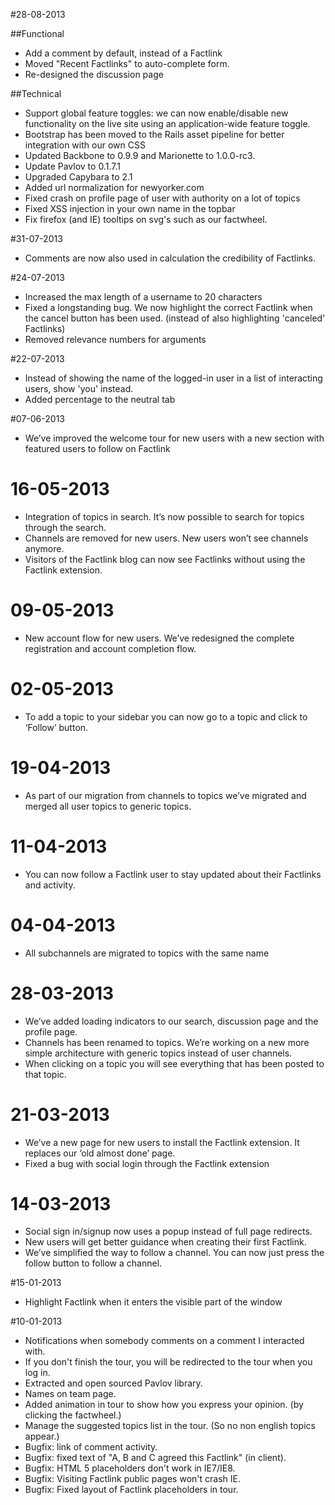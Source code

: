 #28-08-2013

##Functional
- Add a comment by default, instead of a Factlink
- Moved "Recent Factlinks" to auto-complete form.
- Re-designed the discussion page

##Technical
- Support global feature toggles:  we can now enable/disable new functionality
   on the live site using an application-wide feature toggle.
- Bootstrap has been moved to the Rails asset pipeline for better integration with our own CSS
- Updated Backbone to 0.9.9 and Marionette to 1.0.0-rc3.
- Update Pavlov to 0.1.7.1
- Upgraded Capybara to 2.1
- Added url normalization for newyorker.com
- Fixed crash on profile page of user with authority on a lot of topics
- Fixed XSS injection in your own name in the topbar
- Fix firefox (and IE) tooltips on svg's such as our factwheel.

#31-07-2013

- Comments are now also used in calculation the credibility of Factlinks.

#24-07-2013

- Increased the max length of a username to 20 characters
- Fixed a longstanding bug. We now highlight the correct Factlink when the cancel button has been used. (instead of also highlighting 'canceled' Factlinks)
- Removed relevance numbers for arguments

#22-07-2013

- Instead of showing the name of the logged-in user in a list of interacting users, show 'you' instead.
- Added percentage to the neutral tab

#07-06-2013

- We’ve improved the welcome tour for new users with a new section with featured users to follow on Factlink

# 16-05-2013

- Integration of topics in search. It’s now possible to search for topics through the search.
- Channels are removed for new users. New users won’t see channels anymore.
- Visitors of the Factlink blog can now see Factlinks without using the Factlink extension.

# 09-05-2013

- New account flow for new users. We’ve redesigned the complete registration and account completion flow.

# 02-05-2013

- To add a topic to your sidebar you can now go to a topic and click to ‘Follow’ button.

# 19-04-2013

- As part of our migration from channels to topics we’ve migrated and merged all user topics to generic topics.

# 11-04-2013

- You can now follow a Factlink user to stay updated about their Factlinks and activity.

# 04-04-2013

- All subchannels are migrated to topics with the same name

# 28-03-2013

- We’ve added loading indicators to our search, discussion page and the profile page.
- Channels has been renamed to topics. We’re working on a new more simple architecture with generic topics instead of user channels.
- When clicking on a topic you will see everything that has been posted to that topic.

# 21-03-2013

- We’ve a new page for new users to install the Factlink extension. It replaces our ‘old almost done’ page.
- Fixed a bug with social login through the Factlink extension

# 14-03-2013

- Social sign in/signup now uses a popup instead of full page redirects.
- New users will get better guidance when creating their first Factlink.
- We’ve simplified the way to follow a channel. You can now just press the follow button to follow a channel.

#15-01-2013

- Highlight Factlink when it enters the visible part of the window

#10-01-2013

- Notifications when somebody comments on a comment I interacted with.
- If you don't finish the tour, you will be redirected to the tour when you log in.
- Extracted and open sourced Pavlov library.
- Names on team page.
- Added animation in tour to show how you express your opinion. (by clicking the factwheel.)
- Manage the suggested topics list in the tour. (So no non english topics appear.)
- Bugfix: link of comment activity.
- Bugfix: fixed text of "A, B and C agreed this Factlink" (in client).
- Bugfix: HTML 5 placeholders don't work in IE7/IE8.
- Bugfix: Visiting Factlink public pages won't crash IE.
- Bugfix: Fixed layout of Factlink placeholders in tour.
